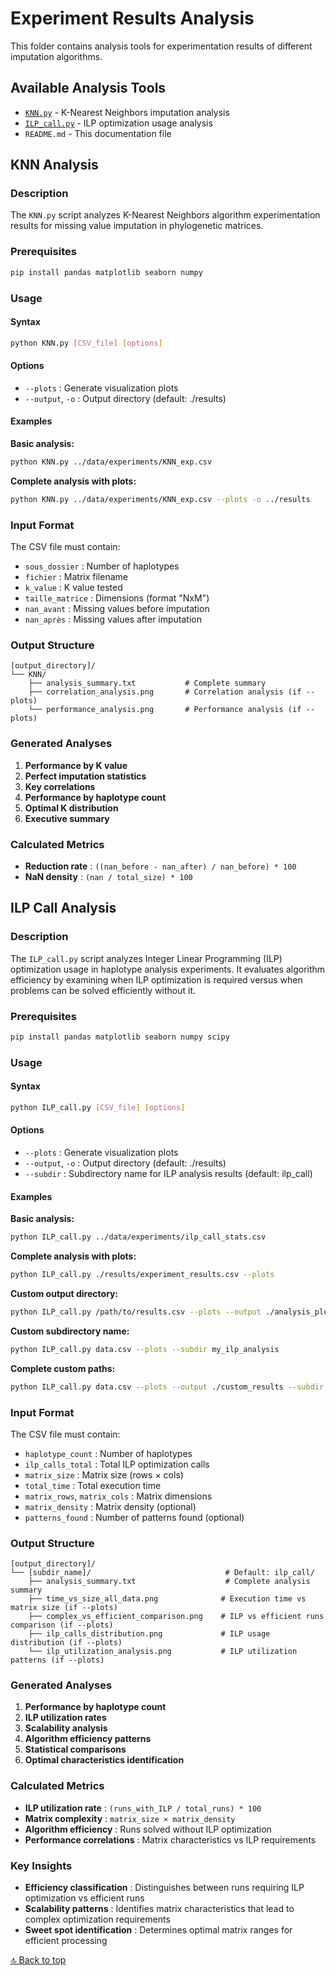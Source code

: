 # Experiment Results Analysis

This folder contains analysis tools for experimentation results of different imputation algorithms.

## Available Analysis Tools

- [`KNN.py`](#knn-analysis) - K-Nearest Neighbors imputation analysis
- [`ILP_call.py`](#ilp-call-analysis) - ILP optimization usage analysis
- `README.md` - This documentation file

## KNN Analysis

### Description

The `KNN.py` script analyzes K-Nearest Neighbors algorithm experimentation results for missing value imputation in phylogenetic matrices.

### Prerequisites

```bash
pip install pandas matplotlib seaborn numpy
```

### Usage

#### Syntax
```bash
python KNN.py [CSV_file] [options]
```

#### Options
- `--plots` : Generate visualization plots
- `--output`, `-o` : Output directory (default: ./results)

#### Examples

**Basic analysis:**
```bash
python KNN.py ../data/experiments/KNN_exp.csv
```

**Complete analysis with plots:**
```bash
python KNN.py ../data/experiments/KNN_exp.csv --plots -o ../results
```

### Input Format

The CSV file must contain:
- `sous_dossier` : Number of haplotypes
- `fichier` : Matrix filename
- `k_value` : K value tested
- `taille_matrice` : Dimensions (format "NxM")
- `nan_avant` : Missing values before imputation
- `nan_après` : Missing values after imputation

### Output Structure

```
[output_directory]/
└── KNN/
    ├── analysis_summary.txt           # Complete summary
    ├── correlation_analysis.png       # Correlation analysis (if --plots)
    └── performance_analysis.png       # Performance analysis (if --plots)
```

### Generated Analyses

1. **Performance by K value**
2. **Perfect imputation statistics**
3. **Key correlations**
4. **Performance by haplotype count**
5. **Optimal K distribution**
6. **Executive summary**

### Calculated Metrics

- **Reduction rate** : `((nan_before - nan_after) / nan_before) * 100`
- **NaN density** : `(nan / total_size) * 100`

## ILP Call Analysis

### Description

The `ILP_call.py` script analyzes Integer Linear Programming (ILP) optimization usage in haplotype analysis experiments. It evaluates algorithm efficiency by examining when ILP optimization is required versus when problems can be solved efficiently without it.

### Prerequisites

```bash
pip install pandas matplotlib seaborn numpy scipy
```

### Usage

#### Syntax
```bash
python ILP_call.py [CSV_file] [options]
```

#### Options
- `--plots` : Generate visualization plots
- `--output`, `-o` : Output directory (default: ./results)
- `--subdir` : Subdirectory name for ILP analysis results (default: ilp_call)

#### Examples

**Basic analysis:**
```bash
python ILP_call.py ../data/experiments/ilp_call_stats.csv
```

**Complete analysis with plots:**
```bash
python ILP_call.py ./results/experiment_results.csv --plots
```

**Custom output directory:**
```bash
python ILP_call.py /path/to/results.csv --plots --output ./analysis_plots
```

**Custom subdirectory name:**
```bash
python ILP_call.py data.csv --plots --subdir my_ilp_analysis
```

**Complete custom paths:**
```bash
python ILP_call.py data.csv --plots --output ./custom_results --subdir experiment_1
```

### Input Format

The CSV file must contain:
- `haplotype_count` : Number of haplotypes
- `ilp_calls_total` : Total ILP optimization calls
- `matrix_size` : Matrix size (rows × cols)
- `total_time` : Total execution time
- `matrix_rows`, `matrix_cols` : Matrix dimensions
- `matrix_density` : Matrix density (optional)
- `patterns_found` : Number of patterns found (optional)

### Output Structure

```
[output_directory]/
└── [subdir_name]/                              # Default: ilp_call/
    ├── analysis_summary.txt                    # Complete analysis summary
    ├── time_vs_size_all_data.png              # Execution time vs matrix size (if --plots)
    ├── complex_vs_efficient_comparison.png    # ILP vs efficient runs comparison (if --plots)
    ├── ilp_calls_distribution.png             # ILP usage distribution (if --plots)
    └── ilp_utilization_analysis.png           # ILP utilization patterns (if --plots)
```

### Generated Analyses

1. **Performance by haplotype count**
2. **ILP utilization rates**
3. **Scalability analysis**
4. **Algorithm efficiency patterns**
5. **Statistical comparisons**
6. **Optimal characteristics identification**

### Calculated Metrics

- **ILP utilization rate** : `(runs_with_ILP / total_runs) * 100`
- **Matrix complexity** : `matrix_size × matrix_density`
- **Algorithm efficiency** : Runs solved without ILP optimization
- **Performance correlations** : Matrix characteristics vs ILP requirements

### Key Insights

- **Efficiency classification** : Distinguishes between runs requiring ILP optimization vs efficient runs
- **Scalability patterns** : Identifies matrix characteristics that lead to complex optimization requirements
- **Sweet spot identification** : Determines optimal matrix ranges for efficient processing


[🔝 Back to top](#experiment-results-analysis)

